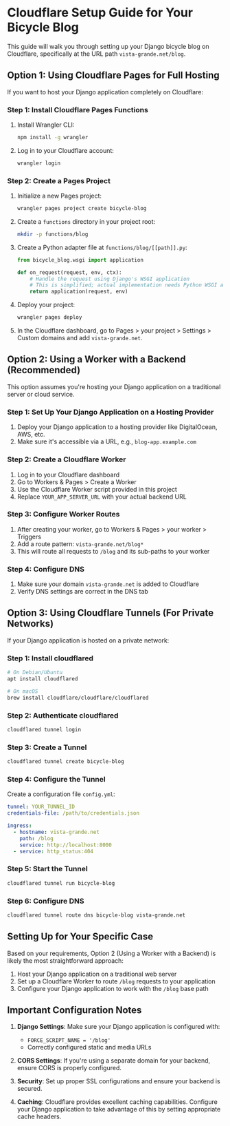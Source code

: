 # Cloudflare Setup Guide for Your Bicycle Blog

This guide will walk you through setting up your Django bicycle blog on Cloudflare, specifically at the URL path `vista-grande.net/blog`.

## Option 1: Using Cloudflare Pages for Full Hosting

If you want to host your Django application completely on Cloudflare:

### Step 1: Install Cloudflare Pages Functions

1. Install Wrangler CLI:
   ```bash
   npm install -g wrangler
   ```

2. Log in to your Cloudflare account:
   ```bash
   wrangler login
   ```

### Step 2: Create a Pages Project

1. Initialize a new Pages project:
   ```bash
   wrangler pages project create bicycle-blog
   ```

2. Create a `functions` directory in your project root:
   ```bash
   mkdir -p functions/blog
   ```

3. Create a Python adapter file at `functions/blog/[[path]].py`:
   ```python
   from bicycle_blog.wsgi import application

   def on_request(request, env, ctx):
       # Handle the request using Django's WSGI application
       # This is simplified; actual implementation needs Python WSGI adapter
       return application(request, env)
   ```

4. Deploy your project:
   ```bash
   wrangler pages deploy
   ```

5. In the Cloudflare dashboard, go to Pages > your project > Settings > Custom domains and add `vista-grande.net`.

## Option 2: Using a Worker with a Backend (Recommended)

This option assumes you're hosting your Django application on a traditional server or cloud service.

### Step 1: Set Up Your Django Application on a Hosting Provider

1. Deploy your Django application to a hosting provider like DigitalOcean, AWS, etc.
2. Make sure it's accessible via a URL, e.g., `blog-app.example.com`

### Step 2: Create a Cloudflare Worker

1. Log in to your Cloudflare dashboard
2. Go to Workers & Pages > Create a Worker
3. Use the Cloudflare Worker script provided in this project
4. Replace `YOUR_APP_SERVER_URL` with your actual backend URL

### Step 3: Configure Worker Routes

1. After creating your worker, go to Workers & Pages > your worker > Triggers
2. Add a route pattern: `vista-grande.net/blog*`
3. This will route all requests to `/blog` and its sub-paths to your worker

### Step 4: Configure DNS

1. Make sure your domain `vista-grande.net` is added to Cloudflare
2. Verify DNS settings are correct in the DNS tab

## Option 3: Using Cloudflare Tunnels (For Private Networks)

If your Django application is hosted on a private network:

### Step 1: Install cloudflared

```bash
# On Debian/Ubuntu
apt install cloudflared

# On macOS
brew install cloudflare/cloudflare/cloudflared
```

### Step 2: Authenticate cloudflared

```bash
cloudflared tunnel login
```

### Step 3: Create a Tunnel

```bash
cloudflared tunnel create bicycle-blog
```

### Step 4: Configure the Tunnel

Create a configuration file `config.yml`:

```yaml
tunnel: YOUR_TUNNEL_ID
credentials-file: /path/to/credentials.json

ingress:
  - hostname: vista-grande.net
    path: /blog
    service: http://localhost:8000
  - service: http_status:404
```

### Step 5: Start the Tunnel

```bash
cloudflared tunnel run bicycle-blog
```

### Step 6: Configure DNS

```bash
cloudflared tunnel route dns bicycle-blog vista-grande.net
```

## Setting Up for Your Specific Case

Based on your requirements, Option 2 (Using a Worker with a Backend) is likely the most straightforward approach:

1. Host your Django application on a traditional web server
2. Set up a Cloudflare Worker to route `/blog` requests to your application
3. Configure your Django application to work with the `/blog` base path

## Important Configuration Notes

1. **Django Settings**: Make sure your Django application is configured with:
   - `FORCE_SCRIPT_NAME = '/blog'`
   - Correctly configured static and media URLs

2. **CORS Settings**: If you're using a separate domain for your backend, ensure CORS is properly configured.

3. **Security**: Set up proper SSL configurations and ensure your backend is secured.

4. **Caching**: Cloudflare provides excellent caching capabilities. Configure your Django application to take advantage of this by setting appropriate cache headers.
